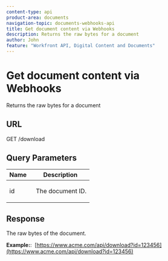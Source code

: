 ```yaml
---
content-type: api
product-area: documents
navigation-topic: documents-webhooks-api
title: Get document content via Webhooks
description: Returns the raw bytes for a document
author: John
feature: "Workfront API, Digital Content and Documents"
---
```


# Get document content via Webhooks

Returns the raw bytes for a document

## URL

GET /download

## Query Parameters

<table style="table-layout:auto"> 
 <col> 
 <col> 
 <thead> 
  <tr> 
   <th>Name&nbsp;</th> 
   <th>Description</th> 
  </tr> 
 </thead> 
 <tbody> 
  <tr> 
   <td> <p>id</p> </td> 
   <td>&nbsp;The document ID.</td> 
  </tr> 
 </tbody> 
</table>

## Response

The raw bytes of the document.

**Example:**:&nbsp; [https://www.acme.com/api/download?id=123456](https://www.acme.com/api/download?id=123456)

